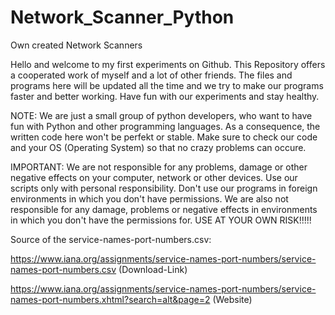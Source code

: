 # Network_Scanner_Python
Own created Network Scanners

Hello and welcome to my first experiments on Github.
This Repository offers a cooperated work of myself and a lot of other friends.
The files and programs here will be updated all the time and we try to make our programs faster and better working.
Have fun with our experiments and stay healthy. 

NOTE: We are just a small group of python developers, who want to have fun with Python and other programming languages.
      As a consequence, the written code here won't be perfekt or stable. Make sure to check our code and your OS (Operating System) so that no
      crazy problems can occure. 

IMPORTANT:  We are not responsible for any problems, damage or other negative effects on your computer, network or other devices. 
            Use our scripts only with personal responsibility. Don't use our programs in foreign environments in which you don't
            have permissions. We are also not responsible for any damage, problems or negative effects in environments in which you don't have
            the permissions for. USE AT YOUR OWN RISK!!!!!

Source of the service-names-port-numbers.csv:

https://www.iana.org/assignments/service-names-port-numbers/service-names-port-numbers.csv (Download-Link)

https://www.iana.org/assignments/service-names-port-numbers/service-names-port-numbers.xhtml?search=alt&page=2 (Website)
